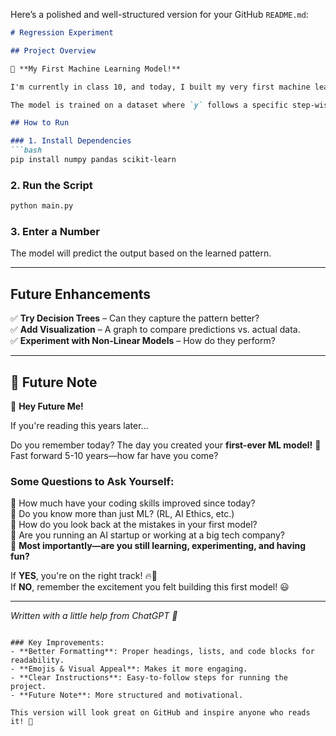 Here’s a polished and well-structured version for your GitHub `README.md`:

```markdown
# Regression Experiment

## Project Overview

🎉 **My First Machine Learning Model!**  

I'm currently in class 10, and today, I built my very first machine learning model! This experiment explores how **Linear Regression** detects patterns in structured data.  

The model is trained on a dataset where `y` follows a specific step-wise pattern based on `x`. The goal is to see if the model can successfully learn this pattern or struggle with its limitations.

## How to Run

### 1. Install Dependencies
```bash
pip install numpy pandas scikit-learn
```

### 2. Run the Script
```bash
python main.py
```

### 3. Enter a Number
The model will predict the output based on the learned pattern.

---

## Future Enhancements

✅ **Try Decision Trees** – Can they capture the pattern better?  
✅ **Add Visualization** – A graph to compare predictions vs. actual data.  
✅ **Experiment with Non-Linear Models** – How do they perform?  

---

## 📝 Future Note  

👋 **Hey Future Me!**  

If you're reading this years later...  

Do you remember today? The day you created your **first-ever ML model!** 🎯  
Fast forward 5-10 years—how far have you come?  

### Some Questions to Ask Yourself:  

🔹 How much have your coding skills improved since today?  
🔹 Do you know more than just ML? (RL, AI Ethics, etc.)  
🔹 How do you look back at the mistakes in your first model?  
🔹 Are you running an AI startup or working at a big tech company?  
🔹 **Most importantly—are you still learning, experimenting, and having fun?**  

If **YES**, you're on the right track! 🔥🚀  
If **NO**, remember the excitement you felt building this first model! 😃  

---

*Written with a little help from ChatGPT 🤣*
```

### Key Improvements:
- **Better Formatting**: Proper headings, lists, and code blocks for readability.  
- **Emojis & Visual Appeal**: Makes it more engaging.  
- **Clear Instructions**: Easy-to-follow steps for running the project.  
- **Future Note**: More structured and motivational.  

This version will look great on GitHub and inspire anyone who reads it! 🚀
